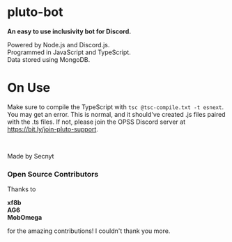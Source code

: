 # pluto-bot

**An easy to use inclusivity bot for Discord.**


Powered by Node.js and Discord.js.\
Programmed in JavaScript and TypeScript.\
Data stored using MongoDB.


# On Use #

Make sure to compile the TypeScript with
```tsc @tsc-compile.txt -t esnext```.
You may get an error. This is normal, and it should've created .js files paired with the .ts files. If not, please join the OPSS Discord server at https://bit.ly/join-pluto-support.

​
​
​

Made by Secnyt

### Open Source Contributors ###
Thanks to

**xf8b**\
**AG6**\
**MobOmega**

for the amazing contributions! I couldn't thank you more.
